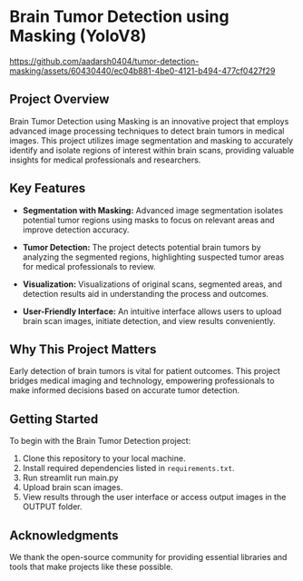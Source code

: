 # Brain Tumor Detection using Masking (YoloV8)

https://github.com/aadarsh0404/tumor-detection-masking/assets/60430440/ec04b881-4be0-4121-b494-477cf0427f29

## Project Overview

Brain Tumor Detection using Masking is an innovative project that employs advanced image processing techniques to detect brain tumors in medical images. This project utilizes image segmentation and masking to accurately identify and isolate regions of interest within brain scans, providing valuable insights for medical professionals and researchers.

## Key Features

- **Segmentation with Masking:** Advanced image segmentation isolates potential tumor regions using masks to focus on relevant areas and improve detection accuracy.

- **Tumor Detection:** The project detects potential brain tumors by analyzing the segmented regions, highlighting suspected tumor areas for medical professionals to review.

- **Visualization:** Visualizations of original scans, segmented areas, and detection results aid in understanding the process and outcomes.

- **User-Friendly Interface:** An intuitive interface allows users to upload brain scan images, initiate detection, and view results conveniently.

## Why This Project Matters

Early detection of brain tumors is vital for patient outcomes. This project bridges medical imaging and technology, empowering professionals to make informed decisions based on accurate tumor detection.

## Getting Started

To begin with the Brain Tumor Detection project:

1. Clone this repository to your local machine.
2. Install required dependencies listed in `requirements.txt`.
3. Run streamlit run main.py
4. Upload brain scan images.
5. View results through the user interface or access output images in the OUTPUT folder.

## Acknowledgments

We thank the open-source community for providing essential libraries and tools that make projects like these possible.


